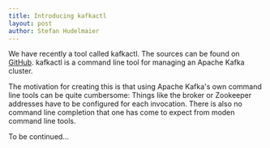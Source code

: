 ```yaml
---
title: Introducing kafkactl
layout: post
author: Stefan Hudelmaier
---
```


We have recently a tool called kafkactl. The sources can be found on
[GitHub](https://github.com/deviceinsight/kafkactl). kafkactl is a command
line tool for managing an Apache Kafka cluster.

The motivation for creating this is that using Apache Kafka's own command
line tools can be quite cumbersome: Things like the broker or Zookeeper addresses have
to be configured for each invocation. There is also no command line completion
that one has come to expect from moden command line tools.

To be continued...
